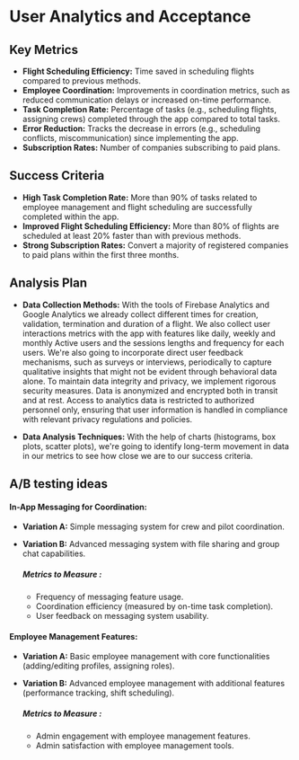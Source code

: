 # User Analytics and Acceptance

## Key Metrics

- **Flight Scheduling Efficiency:** Time saved in scheduling flights compared to previous methods.
- **Employee Coordination:** Improvements in coordination metrics, such as reduced communication delays or increased on-time performance.
- **Task Completion Rate:** Percentage of tasks (e.g., scheduling flights, assigning crews) completed through the app compared to total tasks.
- **Error Reduction:** Tracks the decrease in errors (e.g., scheduling conflicts, miscommunication) since implementing the app.
- **Subscription Rates:** Number of companies subscribing to paid plans.

## Success Criteria

- **High Task Completion Rate:** More than 90% of tasks related to employee management and flight scheduling are successfully completed within the app.
- **Improved Flight Scheduling Efficiency:** More than 80% of flights are scheduled at least 20% faster than with previous methods.
- **Strong Subscription Rates:** Convert a majority of registered companies to paid plans within the first three months.

## Analysis Plan

- **Data Collection Methods:**
  With the tools of Firebase Analytics and Google Analytics we already collect different times for creation, validation, termination and duration of a flight.
  We also collect user interactions metrics with the app with features like daily, weekly and monthly Active users and the sessions lengths and frequency for each users.
  We're also going to incorporate direct user feedback mechanisms, such as surveys or interviews, periodically to capture qualitative insights that might not be evident through behavioral data alone.
  To maintain data integrity and privacy, we implement rigorous security measures. Data is anonymized and encrypted both in transit and at rest. Access to analytics data is restricted to authorized personnel only, ensuring that user information is handled in compliance with relevant privacy regulations and policies.

- **Data Analysis Techniques:**
  With the help of charts (histograms, box plots, scatter plots), we're going to identify long-term movement in data in our metrics to see how close we are to our success criteria.

## A/B testing ideas

#### In-App Messaging for Coordination:

- **Variation A:** Simple messaging system for crew and pilot coordination.
- **Variation B:** Advanced messaging system with file sharing and group chat capabilities.

  ##### Metrics to Measure :

  - Frequency of messaging feature usage.
  - Coordination efficiency (measured by on-time task completion).
  - User feedback on messaging system usability.

#### Employee Management Features:

- **Variation A:** Basic employee management with core functionalities (adding/editing profiles, assigning roles).
- **Variation B:** Advanced employee management with additional features (performance tracking, shift scheduling).

  ##### Metrics to Measure :

  - Admin engagement with employee management features.
  - Admin satisfaction with employee management tools.
